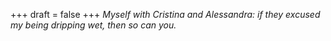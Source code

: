 
+++
draft = false
+++
_Myself with Cristina and Alessandra: if they excused my being dripping wet, then so can you._
